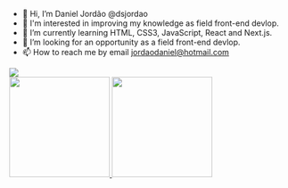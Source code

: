 - 👋 Hi, I’m Daniel Jordão @dsjordao
- 👀 I'm interested in improving my knowledge as field front-end devlop.
- 🌱 I’m currently learning HTML, CSS3, JavaScript, React and Next.js.
- 💞️ I’m looking for an opportunity as a field front-end devlop.
- 📫 How to reach me by email jordaodaniel@hotmail.com

<div>
<a href="https://www.linkedin.com/in/danielsjordao/" target="_blank"><img src="https://img.shields.io/badge/-LinkedIn-%230077B5?style=for-the-badge&logo=linkedin&logoColor=white" target="_blank"></a>   
</div>

<div>
<a href="https://github.com/dsjordao">
<img height="180em" src="https://github-readme-stats.vercel.app/api/top-langs/?username=dsjordao&layout=compact&langs_count=7&theme=dracula"/>
<img height="180em" src="https://github-readme-stats.vercel.app/api?username=dsjordao&show_icons=true&theme=dracula&include_all_commits=true&count_private=true"/>
<div>
